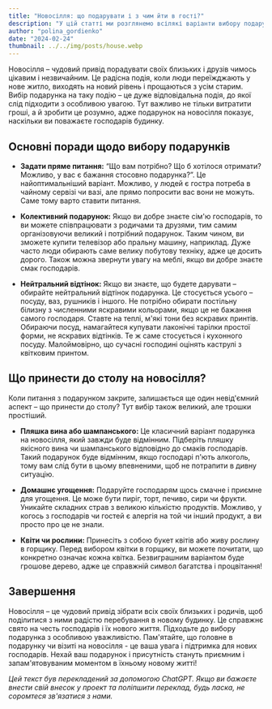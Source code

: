 ```yaml
---
title: "Новосілля: що подарувати і з чим йти в гості?"
description: "У цій статті ми розглянемо всілякі варіанти вибору подарунків і як порадувати господарів нового будинку."
author: "polina_gordienko"
date: "2024-02-24"
thumbnail: ../../img/posts/house.webp
---
```


Новосілля – чудовий привід порадувати своїх близьких і друзів чимось цікавим і незвичайним. Це радісна подія, коли люди переїжджають у нове житло, виходять на новий рівень і прощаються з усім старим. Вибір подарунка на таку подію – це дуже відповідальна подія, до якої слід підходити з особливою увагою. Тут важливо не тільки витратити гроші, а й зробити це розумно, адже подарунок на новосілля показує, наскільки ви поважаєте господарів будинку.

## Основні поради щодо вибору подарунків

- **Задати пряме питання:** “Що вам потрібно? Що б хотілося отримати? Можливо, у вас є бажання стосовно подарунка?”. Це найоптимальніший варіант. Можливо, у людей є гостра потреба в чайному сервізі чи вазі, але прямо попросити вас вони не можуть. Саме тому варто ставити питання.

- **Колективний подарунок:** Якщо ви добре знаєте сім'ю господарів, то ви можете співпрацювати з родичами та друзями, тим самим організовуючи великий і потрібний подарунок. Таким чином, ви зможете купити телевізор або пральну машину, наприклад. Дуже часто люди обирають саме велику побутову техніку, адже це досить дорого. Також можна звернути увагу на меблі, якщо ви добре знаєте смак господарів.

- **Нейтральний відтінок:** Якщо ви знаєте, що будете дарувати – обирайте нейтральний відтінок подарунка. Це стосується усього – посуду, ваз, рушників і іншого. Не потрібно обирати постільну білизну з численними яскравими кольорами, якщо це не бажання самого господаря. Ставте на теплі, м'які тони без яскравих принтів. Обираючи посуд, намагайтеся купувати лаконічні тарілки простої форми, не яскравих відтінків. Те ж саме стосується і кухонного посуду. Малоймовірно, що сучасні господині оцінять каструлі з квітковим принтом.

## Що принести до столу на новосілля?

Коли питання з подарунком закрите, залишається ще один невід'ємний аспект – що принести до столу? Тут вибір також великий, але трошки простіший.

- **Пляшка вина або шампанського:** Це класичний варіант подарунка на новосілля, який завжди буде відмінним. Підберіть пляшку якісного вина чи шампанського відповідно до смаків господарів. Такий подарунок буде відмінним, якщо господарі п'ють алкоголь, тому вам слід бути в цьому впевненими, щоб не потрапити в дивну ситуацію.

- **Домашнє угощення:** Подаруйте господарям щось смачне і приємне для угощення. Це може бути пиріг, торт, печиво, сири чи фрукти. Уникайте складних страв з великою кількістю продуктів. Можливо, у когось з господарів чи гостей є алергія на той чи інший продукт, а ви просто про це не знали.

- **Квіти чи рослини:** Принесіть з собою букет квітів або живу рослину в горщику. Перед вибором квітки в горщику, ви можете почитати, що конкретно означає кожна квітка. Безвиграшним варіантом буде грошове дерево, адже це справжній символ багатства і процвітання!

## Завершення

Новосілля – це чудовий привід зібрати всіх своїх близьких і родичів, щоб поділитися з ними радістю перебування в новому будинку. Це справжнє свято на честь господарів і їх нового життя. Підходьте до вибору подарунка з особливою уважливістю. Пам'ятайте, що головне в подарунку чи візиті на новосілля - це ваша увага і підтримка для нових господарів. Нехай ваш подарунок і присутність стануть приємним і запам'ятовуваним моментом в їхньому новому житті!

*Цей текст був перекладений за допомогою ChatGPT. Якщо ви бажаєте внести свій внесок у проект та поліпшити переклад, будь ласка, не соромтеся зв'язатися з нами.*